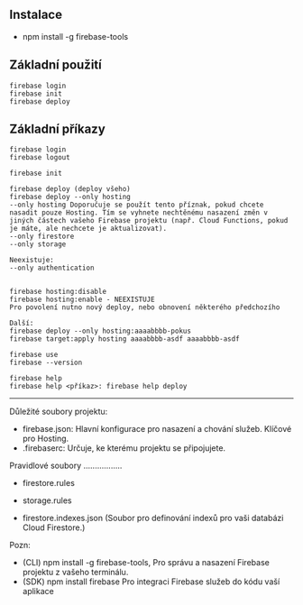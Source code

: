 ## Instalace
- npm install -g firebase-tools

## Základní použití
```
firebase login
firebase init
firebase deploy
```

## Základní příkazy
```
firebase login
firebase logout

firebase init

firebase deploy (deploy všeho)
firebase deploy --only hosting
--only hosting Doporučuje se použít tento příznak, pokud chcete nasadit pouze Hosting. Tím se vyhnete nechtěnému nasazení změn v jiných částech vašeho Firebase projektu (např. Cloud Functions, pokud je máte, ale nechcete je aktualizovat).
--only firestore
--only storage

Neexistuje:
--only authentication


firebase hosting:disable
firebase hosting:enable - NEEXISTUJE
Pro povolení nutno nový deploy, nebo obnovení některého předchozího

Další:
firebase deploy --only hosting:aaaabbbb-pokus
firebase target:apply hosting aaaabbbb-asdf aaaabbbb-asdf

firebase use 
firebase --version

firebase help
firebase help <příkaz>: firebase help deploy
```
--------
Důležité soubory projektu:
- firebase.json: Hlavní konfigurace pro nasazení a chování služeb. Klíčové pro Hosting.
- .firebaserc: Určuje, ke kterému projektu se připojujete.

Pravidlové soubory
.................
- firestore.rules
- storage.rules

- firestore.indexes.json (Soubor pro definování indexů pro vaši databázi Cloud Firestore.)

Pozn:
- (CLI) npm install -g firebase-tools,	Pro správu a nasazení Firebase projektu z vašeho terminálu.
- (SDK) npm install firebase				Pro integraci Firebase služeb do kódu vaší aplikace
